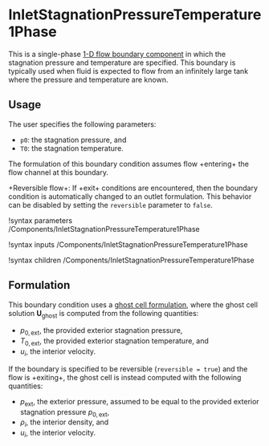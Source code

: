 # InletStagnationPressureTemperature1Phase

This is a single-phase [1-D flow boundary component](component_groups/flow_boundary.md)
in which the stagnation pressure and temperature are specified. This boundary is
typically used when fluid is expected to flow from an infinitely large tank where the pressure
and temperature are known.

## Usage

The user specifies the following parameters:

- `p0`: the stagnation pressure, and
- `T0`: the stagnation temperature.

The formulation of this boundary condition assumes flow +entering+ the flow
channel at this boundary.

+Reversible flow+: If +exit+ conditions are encountered,
then the boundary condition is automatically changed to an outlet formulation.
This behavior can be disabled by setting the `reversible` parameter to `false`.

!syntax parameters /Components/InletStagnationPressureTemperature1Phase

!syntax inputs /Components/InletStagnationPressureTemperature1Phase

!syntax children /Components/InletStagnationPressureTemperature1Phase

## Formulation

This boundary condition uses a [ghost cell formulation](component_groups/flow_boundary.md#ghostcell_flux),
where the ghost cell solution $\mathbf{U}_\text{ghost}$ is computed from the following
quantities:

- $p_{0,\text{ext}}$, the provided exterior stagnation pressure,
- $T_{0,\text{ext}}$, the provided exterior stagnation temperature, and
- $u_i$, the interior velocity.

If the boundary is specified to be reversible (`reversible = true`) and
the flow is +exiting+, the ghost cell is instead computed with the following
quantities:

- $p_{\text{ext}}$, the exterior pressure, assumed to be equal to the provided exterior stagnation pressure $p_{0,\text{ext}}$,
- $\rho_i$, the interior density, and
- $u_i$, the interior velocity.
